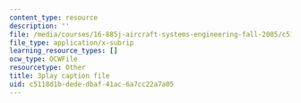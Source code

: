 ```yaml
---
content_type: resource
description: ''
file: /media/courses/16-885j-aircraft-systems-engineering-fall-2005/c5118d1bdededbaf41ac6a7cc22a7a05_k2jN_26m8LM.srt
file_type: application/x-subrip
learning_resource_types: []
ocw_type: OCWFile
resourcetype: Other
title: 3play caption file
uid: c5118d1b-dede-dbaf-41ac-6a7cc22a7a05
---
```

